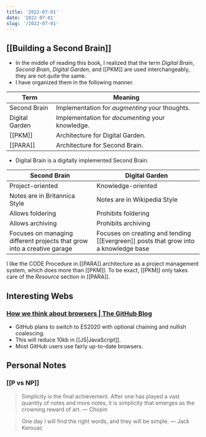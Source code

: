 ```yaml
---
title: '2022-07-01'
date: '2022-07-01'
slug: '/2022-07-01'
---
```


## [[Building a Second Brain]]

- In the middle of reading this book, I realized that the term _Digital Brain_, _Second Brain_, _Digital Garden_, and [[PKM]] are used interchangeably, they are not quite the same.
- I have organized them in the following manner.

| Term           | Meaning                                          |
| -------------- | ------------------------------------------------ |
| Second Brain   | Implementation for _augmenting_ your thoughts.   |
| Digital Garden | Implementation for _documenting_ your knowledge. |
| [[PKM]]        | Architecture for Digital Garden.                 |
| [[PARA]]       | Architecture for Second Brain.                   |

- Digital Brain is a digitally implemented Second Brain.

| Second Brain                                                            | Digital Garden                                                                      |
| ----------------------------------------------------------------------- | ----------------------------------------------------------------------------------- |
| Project-oriented                                                        | Knowledge-oriented                                                                  |
| Notes are in Britannica Style                                           | Notes are in Wikipedia Style                                                        |
| Allows foldering                                                        | Prohibits foldering                                                                 |
| Allows archiving                                                        | Prohibits archiving                                                                 |
| Focuses on managing different projects that grow into a creative garage | Focuses on creating and tending [[Evergreen]] posts that grow into a knowledge base |

I like the CODE Procedure in [[PARA]] architecture as a project management system, which does more than [[PKM]]. To be exact, [[PKM]] only takes care of the _Resource_ section in [[PARA]].

## Interesting Webs

### [How we think about browsers | The GitHub Blog](https://github.blog/2022-06-10-how-we-think-about-browsers/)

- GitHub plans to switch to ES2020 with optional chaining and nullish coalescing.
- This will reduce 10kb in [[JS|JavaScript]].
- Most GitHub users use fairly up-to-date browsers.

## Personal Notes

### [[P vs NP]]

> Simplicity is the final achievement. After one has played a vast quantity of notes and more notes, it is simplicity that emerges as the crowning reward of art. — Chopin

> One day I will find the right words, and they will be simple. — Jack Kerouac
